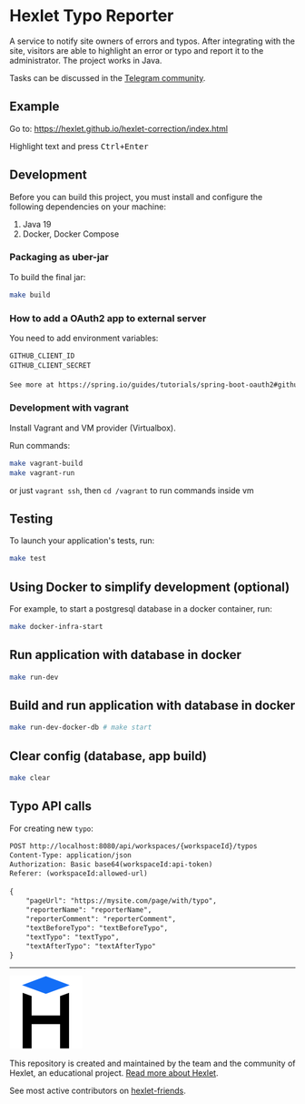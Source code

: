 # Hexlet Typo Reporter

A service to notify site owners of errors and typos. After integrating with the site, visitors are able to highlight an error or typo and report it to the administrator. The project works in Java.

Tasks can be discussed in the [Telegram community](https://t.me/hexletcommunity/12).

## Example

Go to: https://hexlet.github.io/hexlet-correction/index.html

Highlight text and press <kbd>Ctrl+Enter</kbd>

## Development

Before you can build this project, you must install and configure the following dependencies on your machine:

1. Java 19
2. Docker, Docker Compose

### Packaging as uber-jar

To build the final jar:

```bash
make build
```

### How to add a OAuth2 app to external server
You need to add environment variables:
```bash
GITHUB_CLIENT_ID
GITHUB_CLIENT_SECRET

See more at https://spring.io/guides/tutorials/spring-boot-oauth2#github-register-application
```

### Development with vagrant

Install Vagrant and VM provider (Virtualbox).

Run commands:

```bash
make vagrant-build
make vagrant-run
```

or just `vagrant ssh`, then `cd /vagrant` to run commands inside vm

## Testing

To launch your application's tests, run:

```bash
make test
```

## Using Docker to simplify development (optional)

For example, to start a postgresql database in a docker container, run:

```bash
make docker-infra-start
```

## Run application with database in docker

```bash
make run-dev
```

## Build and run application with database in docker

```bash
make run-dev-docker-db # make start
```

## Clear config (database, app build)

```bash
make clear
```

## Typo API calls

For creating new `typo`:

```plaintext
POST http://localhost:8080/api/workspaces/{workspaceId}/typos
Content-Type: application/json
Authorization: Basic base64(workspaceId:api-token)
Referer: (workspaceId:allowed-url)

{
    "pageUrl": "https://mysite.com/page/with/typo",
    "reporterName": "reporterName",
    "reporterComment": "reporterComment",
    "textBeforeTypo": "textBeforeTypo",
    "textTypo": "textTypo",
    "textAfterTypo": "textAfterTypo"
}
```

---

[![Hexlet Ltd. logo](https://raw.githubusercontent.com/Hexlet/assets/master/images/hexlet_logo128.png)](https://hexlet.io/?utm_source=github&utm_medium=link&utm_campaign=hexlet-correction)

This repository is created and maintained by the team and the community of Hexlet, an educational project. [Read more about Hexlet](https://hexlet.io/?utm_source=github&utm_medium=link&utm_campaign=hexlet-correction).

See most active contributors on [hexlet-friends](https://friends.hexlet.io/).
